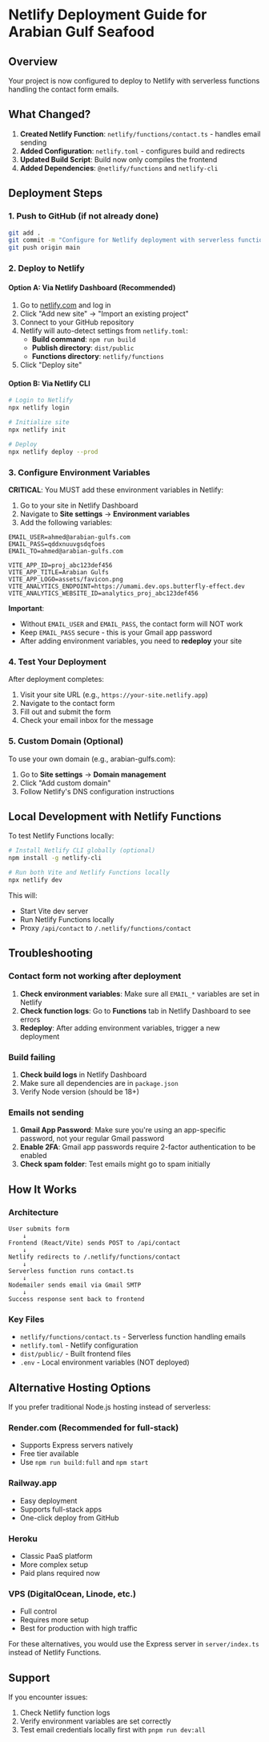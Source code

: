 # Netlify Deployment Guide for Arabian Gulf Seafood

## Overview
Your project is now configured to deploy to Netlify with serverless functions handling the contact form emails.

## What Changed?

1. **Created Netlify Function**: `netlify/functions/contact.ts` - handles email sending
2. **Added Configuration**: `netlify.toml` - configures build and redirects
3. **Updated Build Script**: Build now only compiles the frontend
4. **Added Dependencies**: `@netlify/functions` and `netlify-cli`

## Deployment Steps

### 1. Push to GitHub (if not already done)

```bash
git add .
git commit -m "Configure for Netlify deployment with serverless functions"
git push origin main
```

### 2. Deploy to Netlify

#### Option A: Via Netlify Dashboard (Recommended)

1. Go to [netlify.com](https://netlify.com) and log in
2. Click "Add new site" → "Import an existing project"
3. Connect to your GitHub repository
4. Netlify will auto-detect settings from `netlify.toml`:
   - **Build command**: `npm run build`
   - **Publish directory**: `dist/public`
   - **Functions directory**: `netlify/functions`
5. Click "Deploy site"

#### Option B: Via Netlify CLI

```bash
# Login to Netlify
npx netlify login

# Initialize site
npx netlify init

# Deploy
npx netlify deploy --prod
```

### 3. Configure Environment Variables

**CRITICAL**: You MUST add these environment variables in Netlify:

1. Go to your site in Netlify Dashboard
2. Navigate to **Site settings** → **Environment variables**
3. Add the following variables:

```
EMAIL_USER=ahmed@arabian-gulfs.com
EMAIL_PASS=qddxnuuvgsdqfoes
EMAIL_TO=ahmed@arabian-gulfs.com

VITE_APP_ID=proj_abc123def456
VITE_APP_TITLE=Arabian Gulfs
VITE_APP_LOGO=assets/favicon.png
VITE_ANALYTICS_ENDPOINT=https://umami.dev.ops.butterfly-effect.dev
VITE_ANALYTICS_WEBSITE_ID=analytics_proj_abc123def456
```

**Important**:
- Without `EMAIL_USER` and `EMAIL_PASS`, the contact form will NOT work
- Keep `EMAIL_PASS` secure - this is your Gmail app password
- After adding environment variables, you need to **redeploy** your site

### 4. Test Your Deployment

After deployment completes:

1. Visit your site URL (e.g., `https://your-site.netlify.app`)
2. Navigate to the contact form
3. Fill out and submit the form
4. Check your email inbox for the message

### 5. Custom Domain (Optional)

To use your own domain (e.g., arabian-gulfs.com):

1. Go to **Site settings** → **Domain management**
2. Click "Add custom domain"
3. Follow Netlify's DNS configuration instructions

## Local Development with Netlify Functions

To test Netlify Functions locally:

```bash
# Install Netlify CLI globally (optional)
npm install -g netlify-cli

# Run both Vite and Netlify Functions locally
npx netlify dev
```

This will:
- Start Vite dev server
- Run Netlify Functions locally
- Proxy `/api/contact` to `/.netlify/functions/contact`

## Troubleshooting

### Contact form not working after deployment

1. **Check environment variables**: Make sure all `EMAIL_*` variables are set in Netlify
2. **Check function logs**: Go to **Functions** tab in Netlify Dashboard to see errors
3. **Redeploy**: After adding environment variables, trigger a new deployment

### Build failing

1. **Check build logs** in Netlify Dashboard
2. Make sure all dependencies are in `package.json`
3. Verify Node version (should be 18+)

### Emails not sending

1. **Gmail App Password**: Make sure you're using an app-specific password, not your regular Gmail password
2. **Enable 2FA**: Gmail app passwords require 2-factor authentication to be enabled
3. **Check spam folder**: Test emails might go to spam initially

## How It Works

### Architecture

```
User submits form
    ↓
Frontend (React/Vite) sends POST to /api/contact
    ↓
Netlify redirects to /.netlify/functions/contact
    ↓
Serverless function runs contact.ts
    ↓
Nodemailer sends email via Gmail SMTP
    ↓
Success response sent back to frontend
```

### Key Files

- `netlify/functions/contact.ts` - Serverless function handling emails
- `netlify.toml` - Netlify configuration
- `dist/public/` - Built frontend files
- `.env` - Local environment variables (NOT deployed)

## Alternative Hosting Options

If you prefer traditional Node.js hosting instead of serverless:

### Render.com (Recommended for full-stack)
- Supports Express servers natively
- Free tier available
- Use `npm run build:full` and `npm start`

### Railway.app
- Easy deployment
- Supports full-stack apps
- One-click deploy from GitHub

### Heroku
- Classic PaaS platform
- More complex setup
- Paid plans required now

### VPS (DigitalOcean, Linode, etc.)
- Full control
- Requires more setup
- Best for production with high traffic

For these alternatives, you would use the Express server in `server/index.ts` instead of Netlify Functions.

## Support

If you encounter issues:
1. Check Netlify function logs
2. Verify environment variables are set correctly
3. Test email credentials locally first with `pnpm run dev:all`
